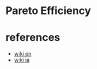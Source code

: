 # Pareto Efficiency


# references
- [wiki en](https://en.wikipedia.org/wiki/Pareto_efficiency)
- [wiki ja](https://ja.wikipedia.org/wiki/%E3%83%91%E3%83%AC%E3%83%BC%E3%83%88%E5%8A%B9%E7%8E%87%E6%80%A7)


